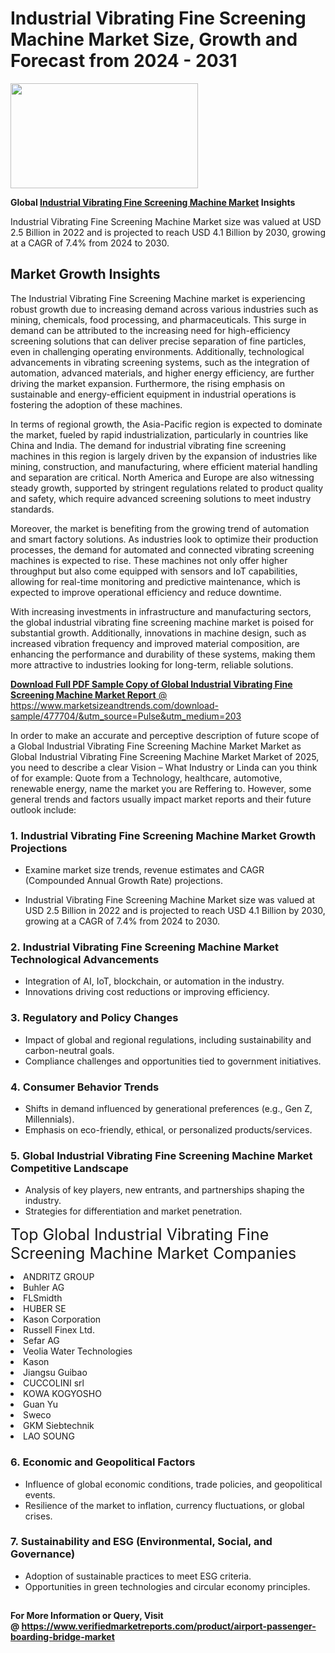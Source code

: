 <H1>Industrial Vibrating Fine Screening Machine Market Size, Growth and Forecast from 2024 - 2031</H1><img class="aligncenter size-medium wp-image-584254" src="https://thirdeyenews.in/wp-content/uploads/2024/09/Global-Market-Research-300x168.jpeg" alt="" width="300" height="168" /><p><strong>Global&nbsp;<a href="https://www.marketsizeandtrends.com/download-sample/477704/&amp;utm_source=Pulse&amp;utm_medium=203">Industrial Vibrating Fine Screening Machine Market</a> Insights</strong></p><p>Industrial Vibrating Fine Screening Machine Market size was valued at USD 2.5 Billion in 2022 and is projected to reach USD 4.1 Billion by 2030, growing at a CAGR of 7.4% from 2024 to 2030.</p><p><h2>Market Growth Insights</h2> <p>The Industrial Vibrating Fine Screening Machine market is experiencing robust growth due to increasing demand across various industries such as mining, chemicals, food processing, and pharmaceuticals. This surge in demand can be attributed to the increasing need for high-efficiency screening solutions that can deliver precise separation of fine particles, even in challenging operating environments. Additionally, technological advancements in vibrating screening systems, such as the integration of automation, advanced materials, and higher energy efficiency, are further driving the market expansion. Furthermore, the rising emphasis on sustainable and energy-efficient equipment in industrial operations is fostering the adoption of these machines.</p> <p><a href="#"></a></p> <p>In terms of regional growth, the Asia-Pacific region is expected to dominate the market, fueled by rapid industrialization, particularly in countries like China and India. The demand for industrial vibrating fine screening machines in this region is largely driven by the expansion of industries like mining, construction, and manufacturing, where efficient material handling and separation are critical. North America and Europe are also witnessing steady growth, supported by stringent regulations related to product quality and safety, which require advanced screening solutions to meet industry standards.</p> <p>Moreover, the market is benefiting from the growing trend of automation and smart factory solutions. As industries look to optimize their production processes, the demand for automated and connected vibrating screening machines is expected to rise. These machines not only offer higher throughput but also come equipped with sensors and IoT capabilities, allowing for real-time monitoring and predictive maintenance, which is expected to improve operational efficiency and reduce downtime.</p> <p>With increasing investments in infrastructure and manufacturing sectors, the global industrial vibrating fine screening machine market is poised for substantial growth. Additionally, innovations in machine design, such as increased vibration frequency and improved material composition, are enhancing the performance and durability of these systems, making them more attractive to industries looking for long-term, reliable solutions.</p> <p><a href="#"></p><p><span class=""><strong>Download Full PDF Sample Copy of Global Industrial Vibrating Fine Screening Machine Market Report</strong> @ <a href="https://www.marketsizeandtrends.com/download-sample/477704/&amp;utm_source=Pulse&amp;utm_medium=203" target="_blank">https://www.marketsizeandtrends.com/download-sample/477704/&amp;utm_source=Pulse&amp;utm_medium=203</a></span></p><p>In order to make an accurate and perceptive description of future scope of a Global&nbsp;Industrial Vibrating Fine Screening Machine Market Market as Global&nbsp;Industrial Vibrating Fine Screening Machine Market Market of 2025, you need to describe a clear Vision &ndash; What Industry or Linda can you think of for example: Quote from a Technology, healthcare, automotive, renewable energy, name the market you are Reffering to. However, some general trends and factors usually impact market reports and their future outlook include:</p><h3>1.&nbsp;<strong>Industrial Vibrating Fine Screening Machine Market Growth Projections</strong></h3><ul><li>Examine market size trends, revenue estimates and CAGR (Compounded Annual Growth Rate) projections.</li><li><p>Industrial Vibrating Fine Screening Machine Market size was valued at USD 2.5 Billion in 2022 and is projected to reach USD 4.1 Billion by 2030, growing at a CAGR of 7.4% from 2024 to 2030.</p></li></ul><h3>2.&nbsp;<strong>Industrial Vibrating Fine Screening Machine Market Technological Advancements</strong></h3><ul><li>Integration of AI, IoT, blockchain, or automation in the industry.</li><li>Innovations driving cost reductions or improving efficiency.</li></ul><h3>3.&nbsp;<strong>Regulatory and Policy Changes</strong></h3><ul><li>Impact of global and regional regulations, including sustainability and carbon-neutral goals.</li><li>Compliance challenges and opportunities tied to government initiatives.</li></ul><h3>4.&nbsp;<strong>Consumer Behavior Trends</strong></h3><ul><li>Shifts in demand influenced by generational preferences (e.g., Gen Z, Millennials).</li><li>Emphasis on eco-friendly, ethical, or personalized products/services.</li></ul><h3>5.&nbsp;<strong>Global Industrial Vibrating Fine Screening Machine Market Competitive Landscape</strong></h3><ul><li>Analysis of key players, new entrants, and partnerships shaping the industry.</li><li>Strategies for differentiation and market penetration.</li></ul><p data-pm-slice="1 1 []"><span style="color: inherit; font-family: inherit; font-size: 25px;">Top Global Industrial Vibrating Fine Screening Machine Market Companies</span></p><div class="" data-test-id=""><p><li>ANDRITZ GROUP</li><li> Buhler AG</li><li> FLSmidth</li><li> HUBER SE</li><li> Kason Corporation</li><li> Russell Finex Ltd.</li><li> Sefar AG</li><li> Veolia Water Technologies</li><li> Kason</li><li> Jiangsu Guibao</li><li> CUCCOLINI srl</li><li> KOWA KOGYOSHO</li><li> Guan Yu</li><li> Sweco</li><li> GKM Siebtechnik</li><li> LAO SOUNG</li></p></div><h3>6.&nbsp;<strong>Economic and Geopolitical Factors</strong></h3><ul><li>Influence of global economic conditions, trade policies, and geopolitical events.</li><li>Resilience of the market to inflation, currency fluctuations, or global crises.</li></ul><h3>7.&nbsp;<strong>Sustainability and ESG (Environmental, Social, and Governance)</strong></h3><ul><li>Adoption of sustainable practices to meet ESG criteria.</li><li>Opportunities in green technologies and circular economy principles.</li></ul><h2><strong style="font-size: 14px;">For More Information or Query, Visit @&nbsp;</strong><a style="background-color: #ffffff; font-size: 14px;" href="https://www.marketsizeandtrends.com/report/industrial-vibrating-fine-screening-machine-market/" target="_blank">https://www.verifiedmarketreports.com/product/airport-passenger-boarding-bridge-market</a></h2>
